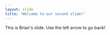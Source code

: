 ```yaml
---
layout: slide
title: "Welcome to our second slide!"
---
```

This is Brian's slide.
Use the left arrow to go back!
